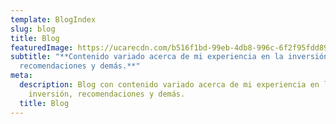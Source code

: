 ```yaml
---
template: BlogIndex
slug: blog
title: Blog
featuredImage: https://ucarecdn.com/b516f1bd-99eb-4db8-996c-6f2f95fdd891/
subtitle: "**Contenido variado acerca de mi experiencia en la inversión,
  recomendaciones y demás.**"
meta:
  description: Blog con contenido variado acerca de mi experiencia en la
    inversión, recomendaciones y demás.
  title: Blog
---
```

